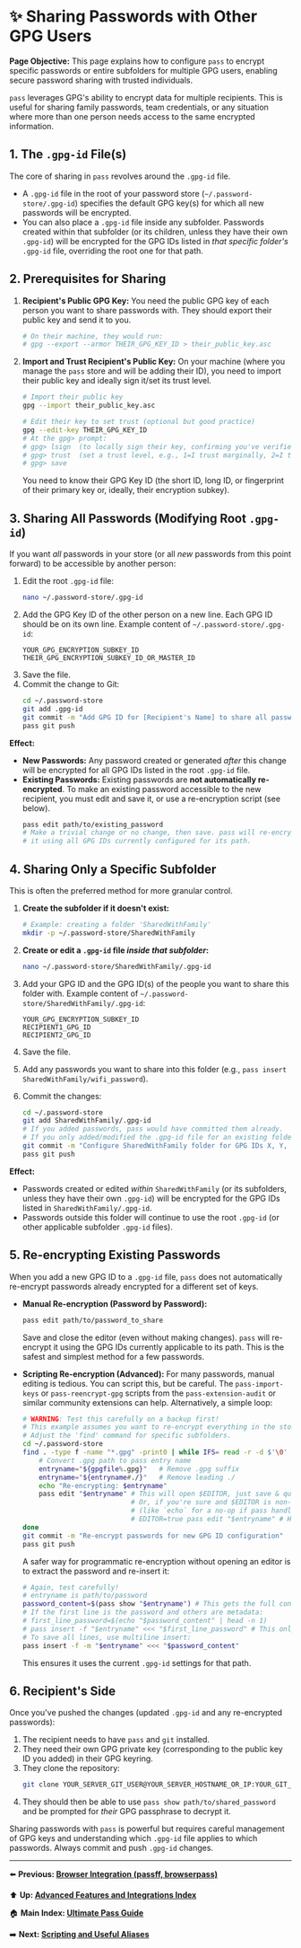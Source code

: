 # ✨ Sharing Passwords with Other GPG Users

**Page Objective:** This page explains how to configure `pass` to encrypt specific passwords or entire subfolders for multiple GPG users, enabling secure password sharing with trusted individuals.

`pass` leverages GPG's ability to encrypt data for multiple recipients. This is useful for sharing family passwords, team credentials, or any situation where more than one person needs access to the same encrypted information.

## 1. The `.gpg-id` File(s)

The core of sharing in `pass` revolves around the `.gpg-id` file.
*   A `.gpg-id` file in the root of your password store (`~/.password-store/.gpg-id`) specifies the default GPG key(s) for which all new passwords will be encrypted.
*   You can also place a `.gpg-id` file inside any subfolder. Passwords created within that subfolder (or its children, unless they have their own `.gpg-id`) will be encrypted for the GPG IDs listed in *that specific folder's* `.gpg-id` file, overriding the root one for that path.

## 2. Prerequisites for Sharing

1.  **Recipient's Public GPG Key:** You need the public GPG key of each person you want to share passwords with. They should export their public key and send it to you.
    ```bash
    # On their machine, they would run:
    # gpg --export --armor THEIR_GPG_KEY_ID > their_public_key.asc
    ```

2.  **Import and Trust Recipient's Public Key:** On your machine (where you manage the `pass` store and will be adding their ID), you need to import their public key and ideally sign it/set its trust level.
    ```bash
    # Import their public key
    gpg --import their_public_key.asc

    # Edit their key to set trust (optional but good practice)
    gpg --edit-key THEIR_GPG_KEY_ID
    # At the gpg> prompt:
    # gpg> lsign  (to locally sign their key, confirming you've verified it)
    # gpg> trust  (set a trust level, e.g., 1=I trust marginally, 2=I trust fully)
    # gpg> save
    ```
    You need to know their GPG Key ID (the short ID, long ID, or fingerprint of their primary key or, ideally, their encryption subkey).

## 3. Sharing All Passwords (Modifying Root `.gpg-id`)

If you want *all* passwords in your store (or all *new* passwords from this point forward) to be accessible by another person:

1.  Edit the root `.gpg-id` file:
    ```bash
    nano ~/.password-store/.gpg-id
    ```
2.  Add the GPG Key ID of the other person on a new line. Each GPG ID should be on its own line.
    Example content of `~/.password-store/.gpg-id`:
    ```
    YOUR_GPG_ENCRYPTION_SUBKEY_ID
    THEIR_GPG_ENCRYPTION_SUBKEY_ID_OR_MASTER_ID
    ```
3.  Save the file.
4.  Commit the change to Git:
    ```bash
    cd ~/.password-store
    git add .gpg-id
    git commit -m "Add GPG ID for [Recipient's Name] to share all passwords"
    pass git push
    ```

**Effect:**
*   **New Passwords:** Any password created or generated *after* this change will be encrypted for all GPG IDs listed in the root `.gpg-id` file.
*   **Existing Passwords:** Existing passwords are **not automatically re-encrypted**. To make an existing password accessible to the new recipient, you must edit and save it, or use a re-encryption script (see below).
    ```bash
    pass edit path/to/existing_password
    # Make a trivial change or no change, then save. pass will re-encrypt
    # it using all GPG IDs currently configured for its path.
    ```

## 4. Sharing Only a Specific Subfolder

This is often the preferred method for more granular control.

1.  **Create the subfolder if it doesn't exist:**
    ```bash
    # Example: creating a folder 'SharedWithFamily'
    mkdir -p ~/.password-store/SharedWithFamily
    ```

2.  **Create or edit a `.gpg-id` file *inside that subfolder*:**
    ```bash
    nano ~/.password-store/SharedWithFamily/.gpg-id
    ```
3.  Add your GPG ID and the GPG ID(s) of the people you want to share this folder with.
    Example content of `~/.password-store/SharedWithFamily/.gpg-id`:
    ```
    YOUR_GPG_ENCRYPTION_SUBKEY_ID
    RECIPIENT1_GPG_ID
    RECIPIENT2_GPG_ID
    ```
4.  Save the file.
5.  Add any passwords you want to share into this folder (e.g., `pass insert SharedWithFamily/wifi_password`).
6.  Commit the changes:
    ```bash
    cd ~/.password-store
    git add SharedWithFamily/.gpg-id
    # If you added passwords, pass would have committed them already.
    # If you only added/modified the .gpg-id file for an existing folder:
    git commit -m "Configure SharedWithFamily folder for GPG IDs X, Y, Z"
    pass git push
    ```

**Effect:**
*   Passwords created or edited *within* `SharedWithFamily` (or its subfolders, unless they have their own `.gpg-id`) will be encrypted for the GPG IDs listed in `SharedWithFamily/.gpg-id`.
*   Passwords outside this folder will continue to use the root `.gpg-id` (or other applicable subfolder `.gpg-id` files).

## 5. Re-encrypting Existing Passwords

When you add a new GPG ID to a `.gpg-id` file, `pass` does not automatically re-encrypt passwords already encrypted for a different set of keys.

*   **Manual Re-encryption (Password by Password):**
    ```bash
    pass edit path/to/password_to_share
    ```
    Save and close the editor (even without making changes). `pass` will re-encrypt it using the GPG IDs currently applicable to its path. This is the safest and simplest method for a few passwords.

*   **Scripting Re-encryption (Advanced):**
    For many passwords, manual editing is tedious. You can script this, but be careful.
    The `pass-import-keys` or `pass-reencrypt-gpg` scripts from the `pass-extension-audit` or similar community extensions can help.
    Alternatively, a simple loop:
    ```bash
    # WARNING: Test this carefully on a backup first!
    # This example assumes you want to re-encrypt everything in the store.
    # Adjust the 'find' command for specific subfolders.
    cd ~/.password-store
    find . -type f -name "*.gpg" -print0 | while IFS= read -r -d $'\0' gpgfile; do
        # Convert .gpg path to pass entry name
        entryname="${gpgfile%.gpg}"   # Remove .gpg suffix
        entryname="${entryname#./}"   # Remove leading ./
        echo "Re-encrypting: $entryname"
        pass edit "$entryname" # This will open $EDITOR, just save & quit
                               # Or, if you're sure and $EDITOR is non-interactive
                               # (like `echo` for a no-op if pass handles it):
                               # EDITOR=true pass edit "$entryname" # Highly dependent on pass version
    done
    git commit -m "Re-encrypt passwords for new GPG ID configuration"
    pass git push
    ```
    A safer way for programmatic re-encryption without opening an editor is to extract the password and re-insert it:
    ```bash
    # Again, test carefully!
    # entryname is path/to/password
    password_content=$(pass show "$entryname") # This gets the full content
    # If the first line is the password and others are metadata:
    # first_line_password=$(echo "$password_content" | head -n 1)
    # pass insert -f "$entryname" <<< "$first_line_password" # This only saves the first line
    # To save all lines, use multiline insert:
    pass insert -f -m "$entryname" <<< "$password_content"
    ```
    This ensures it uses the current `.gpg-id` settings for that path.

## 6. Recipient's Side

Once you've pushed the changes (updated `.gpg-id` and any re-encrypted passwords):
1.  The recipient needs to have `pass` and `git` installed.
2.  They need their own GPG private key (corresponding to the public key ID you added) in their GPG keyring.
3.  They clone the repository:
    ```bash
    git clone YOUR_SERVER_GIT_USER@YOUR_SERVER_HOSTNAME_OR_IP:YOUR_GIT_REPO_PATH_ON_SERVER ~/.password-store
    ```
4.  They should then be able to use `pass show path/to/shared_password` and be prompted for *their* GPG passphrase to decrypt it.

Sharing passwords with `pass` is powerful but requires careful management of GPG keys and understanding which `.gpg-id` file applies to which passwords. Always commit and push `.gpg-id` changes.

---
⬅️ **Previous: [Browser Integration (passff, browserpass)](./8.2_Browser_Integration.md)**

⬆️ **Up: [Advanced Features and Integrations Index](./README.md)**

🏠 **Main Index: [Ultimate Pass Guide](../README.md)**

➡️ **Next: [Scripting and Useful Aliases](./8.4_Scripting_Alias.md)**